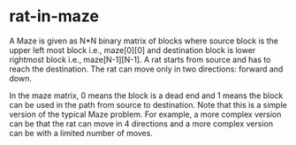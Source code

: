 # rat-in-maze
A Maze is given as N*N binary matrix of blocks where source block is the upper left most block i.e., maze[0][0] and destination block is lower rightmost block i.e., maze[N-1][N-1].
A rat starts from source and has to reach the destination. The rat can move only in two directions: forward and down. 

In the maze matrix, 0 means the block is a dead end and 1 means the block can be used in the path from source to destination. 
Note that this is a simple version of the typical Maze problem. For example, a more complex version can be that the rat can move in 4 directions and a more complex version can be with a limited number of moves.
